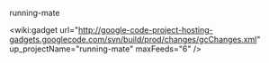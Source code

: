 running-mate

<wiki:gadget url="http://google-code-project-hosting-gadgets.googlecode.com/svn/build/prod/changes/gcChanges.xml" up\_projectName="running-mate" maxFeeds="6" />